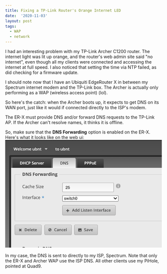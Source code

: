 ```yaml
---
title: Fixing a TP-Link Router's Orange Internet LED
date:  '2020-11-03'
layout: post
tags:
  - WAP
  - network
---
```


I had an interesting problem with my TP-Link Archer C1200 router. The internet light was lit up orange, and the router's web admin site said "no internet", even though all my clients were connected and accessing the internet at full speed. I also noticed that setting the time via NTP failed, as did checking for a firmware update.

I should note now that I have an Ubiquiti EdgeRouter X in between my Spectrum internet modem and the TP-Link box. The Archer is actually only performing as a WAP (wireless access point) (lol).

So here's the catch: when the Archer boots up, it expects to get DNS on its WAN port, just like it would if connected directly to the ISP's modem.

The ER-X must provide DNS and/or forward DNS requests to the TP-Link AP. If the Archer can't resolve names, it thinks it is offline.

So, make sure that the **DNS Forwarding** option is enabled on the ER-X. Here's what it looks like on the web ui:
![](2020-11-03-09-29-59.png)

In my case, the DNS is sent to directly to my ISP, Spectrum. Note that only the ER-X and Archer WAP use the ISP DNS. All other clients use my PiHole, pointed at Quad9.
